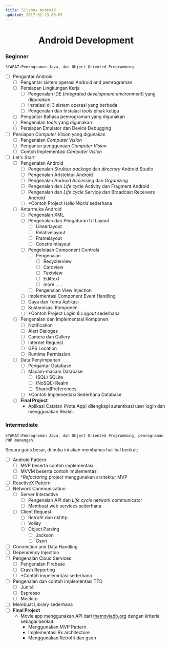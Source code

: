 ```yaml
---
title: Silabus Android
updated: 2017-02-23 08:07
---
```


<h1 style="text-align: center;"> Android Development </h1>


### Beginner

`SYARAT:Pemrograman Java, dan Object Oriented Programming.`
- [ ] Pengantar Android
  - [ ] Pengantar sistem operasi Android and pemrograman
  - [ ] Persiapan Lingkungan Kerja
    - [ ] Pengenalan IDE (_integrated development environment_) yang digunakan
    - [ ] Instalasi di 3 sistem operasi yang berbeda
    - [ ] Pengenalan dan Instalasi _tools_ pihak ketiga
  - [ ] Pengantar Bahasa pemrograman yang digunakan
  - [ ] Pengenalan _tools_ yang digunakan
  - [ ] Persiapan Emulator dan Device Debugging
- [ ] Persiapan _Computer Vision_ yang digunakan
  - [ ] Pengenalan _Computer Vision_
  - [ ] Pengantar penggunaan _Computer Vision_
  - [ ] Contoh Implementasi _Computer Vision_
- [ ] Let's Start
  - [ ] Pengenalan Android
    - [ ] Pengenalan Struktur _package_ dan _directory_ Android Studio
    - [ ] Pengenalan Aristektur Android
    - [ ] Pengenalan Android _Accessing_ dan _Organizing_
    - [ ] Pengenalan dan _Life cycle_ Activity dan Fragment Android
    - [ ] Pengenalan dan _Life cycle_ Service dan Broadcast Receivers Android
    - [ ] *Contoh Project _Hello World_ sederhana
  - [ ] Antarmuka Android
    - [ ] Pengenalan XML
    - [ ] Pengenalan dan Pengaturan UI Layout
      - [ ] Linearlayout
      - [ ] Relativelayout
      - [ ] Framelayout
      - [ ] Constraintlayout
    - [ ] Pengelolaan Component Controls
      - [ ] Pengenalan
        - [ ] Recyclerview
        - [ ] Cardview
        - [ ] Textview
        - [ ] Edittext
        - [ ] more . . .
      - [ ] Pengenalan View Injection
    - [ ] Implementasi Component Event Handling
    - [ ] Gaya dan Tema Aplikasi
    - [ ] Kustomisasi Komponen
    - [ ] *Contoh Project _Login & Logout_ sederhana
  - [ ] Pengenalan dan Implementasi Komponen
    - [ ] Notification
    - [ ] Alert Dialoges
    - [ ] Camera dan Gallery
    - [ ] Internet Request
    - [ ] GPS Location
    - [ ] Runtime Permission
  - [ ] Data Penyimpanan
    - [ ] Pengantar Database
    - [ ] Macam-macam Database
      - [ ] (SQL) SQLite
      - [ ] (NoSQL) Realm
      - [ ] SharedPreferences
    - [ ] *Contoh Implementasi Sederhana Database
  - [ ] **Final Project**
    - Aplikasi Catatan (Note App) dilengkapi autentikasi user login dan menggunakan Realm.
  


### Intermediate

`SYARAT:Pemrograman Java, dan Object Oriented Programming, pemrograman PHP menengah.`

Secara garis besar, di buku ini akan membahas hal-hal berikut:
- [ ] Android Pattern
  - [ ] MVP beserta contoh implementasi
  - [ ] MVVM beserta contoh implementasi
  - [ ] *_Refactoring_ project menggunakan arsitektur MVP
- [ ] ReactiveX Pattern
- [ ] Network Communication
    - [ ] Server Interactive
      - [ ] Pengenalan API dan _Life cycle_ network communicator
      - [ ] Membuat web services sederhana
    - [ ] Client Request
      - [ ] Retrofit dan okhttp
      - [ ] Volley
      - [ ] Object Parsing
        - [ ] Jackson
        - [ ] Gson
- [ ] Connection and Data Handling
- [ ] Dependency Injection
- [ ] Pengenalan Cloud Services
  - [ ] Pengenalan Firebase
  - [ ] Crash Reporting
  - [ ] *Contoh impelemntasi sederhana
- [ ] Pengenalan dan contoh implementasi TTD
  - [ ] Junit4
  - [ ] Espresso
  - [ ] Mockito
- [ ] Membuat Library sederhana
- [ ] **Final Project**
  - Movie app menggunakan API dari [themoviedb.org](themoviedb.org) dengan kriteria sebagai berikut:
    - Menggunakan MVP Pattern
    - Implementasi Rx architecture
    - Menggunakan Retrofit dan gson

